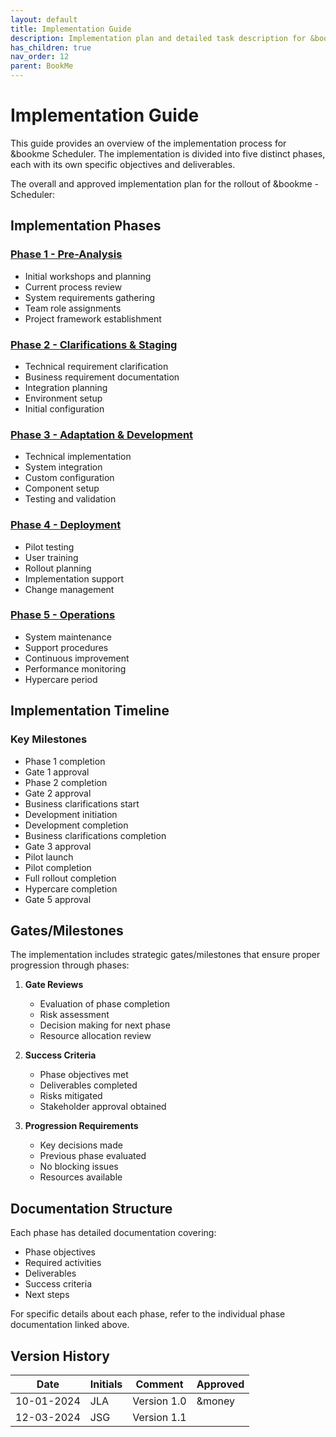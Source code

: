 ```yaml
---
layout: default
title: Implementation Guide
description: Implementation plan and detailed task description for &bookme Scheduler
has_children: true
nav_order: 12
parent: BookMe
---
```


# Implementation Guide

This guide provides an overview of the implementation process for &bookme Scheduler. The implementation is divided into five distinct phases, each with its own specific objectives and deliverables.

The overall and approved implementation plan for the rollout of &bookme - Scheduler:

## Implementation Phases

### [Phase 1 - Pre-Analysis](phase1-pre-analysis)
- Initial workshops and planning
- Current process review
- System requirements gathering
- Team role assignments
- Project framework establishment

### [Phase 2 - Clarifications & Staging](phase2-clarifications)
- Technical requirement clarification
- Business requirement documentation
- Integration planning
- Environment setup
- Initial configuration

### [Phase 3 - Adaptation & Development](phase3-adaptation)
- Technical implementation
- System integration
- Custom configuration
- Component setup
- Testing and validation

### [Phase 4 - Deployment](phase4-deployment)
- Pilot testing
- User training
- Rollout planning
- Implementation support
- Change management

### [Phase 5 - Operations](phase5-operations)
- System maintenance
- Support procedures
- Continuous improvement
- Performance monitoring
- Hypercare period

## Implementation Timeline

### Key Milestones
- Phase 1 completion
- Gate 1 approval
- Phase 2 completion
- Gate 2 approval
- Business clarifications start
- Development initiation
- Development completion
- Business clarifications completion
- Gate 3 approval
- Pilot launch
- Pilot completion
- Full rollout completion
- Hypercare completion
- Gate 5 approval

## Gates/Milestones

The implementation includes strategic gates/milestones that ensure proper progression through phases:

1. **Gate Reviews**
   - Evaluation of phase completion
   - Risk assessment
   - Decision making for next phase
   - Resource allocation review

2. **Success Criteria**
   - Phase objectives met
   - Deliverables completed
   - Risks mitigated
   - Stakeholder approval obtained

3. **Progression Requirements**
   - Key decisions made
   - Previous phase evaluated
   - No blocking issues
   - Resources available

## Documentation Structure

Each phase has detailed documentation covering:
- Phase objectives
- Required activities
- Deliverables
- Success criteria
- Next steps

For specific details about each phase, refer to the individual phase documentation linked above.

## Version History

| Date | Initials | Comment | Approved |
|------|-----------|----------|-----------|
| 10-01-2024 | JLA | Version 1.0 | &money |
| 12-03-2024 | JSG | Version 1.1 | |
